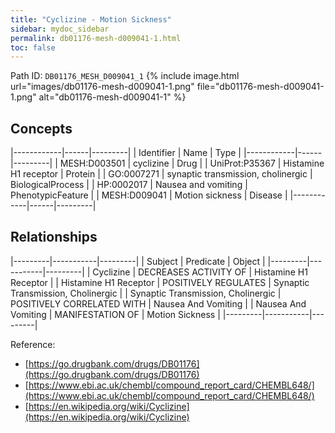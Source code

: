 ```yaml
---
title: "Cyclizine - Motion Sickness"
sidebar: mydoc_sidebar
permalink: db01176-mesh-d009041-1.html
toc: false 
---
```



Path ID: `DB01176_MESH_D009041_1`
{% include image.html url="images/db01176-mesh-d009041-1.png" file="db01176-mesh-d009041-1.png" alt="db01176-mesh-d009041-1" %}

## Concepts

|------------|------|---------|
| Identifier | Name | Type    |
|------------|------|---------|
| MESH:D003501 | cyclizine | Drug |
| UniProt:P35367 | Histamine H1 receptor | Protein |
| GO:0007271 | synaptic transmission, cholinergic | BiologicalProcess |
| HP:0002017 | Nausea and vomiting | PhenotypicFeature |
| MESH:D009041 | Motion sickness | Disease |
|------------|------|---------|

## Relationships

|---------|-----------|---------|
| Subject | Predicate | Object  |
|---------|-----------|---------|
| Cyclizine | DECREASES ACTIVITY OF | Histamine H1 Receptor |
| Histamine H1 Receptor | POSITIVELY REGULATES | Synaptic Transmission, Cholinergic |
| Synaptic Transmission, Cholinergic | POSITIVELY CORRELATED WITH | Nausea And Vomiting |
| Nausea And Vomiting | MANIFESTATION OF | Motion Sickness |
|---------|-----------|---------|

Reference: 
  - [https://go.drugbank.com/drugs/DB01176](https://go.drugbank.com/drugs/DB01176)
  - [https://www.ebi.ac.uk/chembl/compound_report_card/CHEMBL648/](https://www.ebi.ac.uk/chembl/compound_report_card/CHEMBL648/)
  - [https://en.wikipedia.org/wiki/Cyclizine](https://en.wikipedia.org/wiki/Cyclizine)

